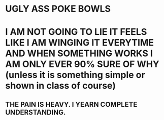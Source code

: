 # UGLY ASS POKE BOWLS

# I AM NOT GOING TO LIE IT FEELS LIKE I AM WINGING IT EVERYTIME AND WHEN SOMETHING WORKS I AM ONLY EVER 90% SURE OF WHY (unless it is something simple or shown in class of course)

## THE PAIN IS HEAVY. I YEARN COMPLETE UNDERSTANDING.